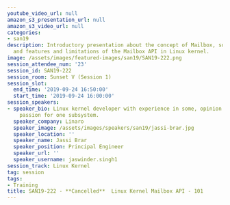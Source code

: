 ```yaml
---
youtube_video_url: null
amazon_s3_presentation_url: null
amazon_s3_video_url: null
categories:
- san19
description: Introductory presentation about the concept of Mailbox, some common use-cases
  and features and limitations of the Mailbox API in Linux kernel.
image: /assets/images/featured-images/san19/SAN19-222.png
session_attendee_num: '23'
session_id: SAN19-222
session_room: Sunset V (Session 1)
session_slot:
  end_time: '2019-09-24 16:50:00'
  start_time: '2019-09-24 16:00:00'
session_speakers:
- speaker_bio: Linux kernel developer with experience in some, opinion on many and
    passion for one subsystem.
  speaker_company: Linaro
  speaker_image: /assets/images/speakers/san19/jassi-brar.jpg
  speaker_location: ''
  speaker_name: Jassi Brar
  speaker_position: Principal Engineer
  speaker_url: ''
  speaker_username: jaswinder.singh1
session_track: Linux Kernel
tag: session
tags:
- Training
title: SAN19-222 - **Cancelled**  Linux Kernel Mailbox API - 101
---
```

